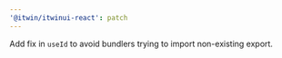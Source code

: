 ```yaml
---
'@itwin/itwinui-react': patch
---
```


Add fix in `useId` to avoid bundlers trying to import non-existing export.
